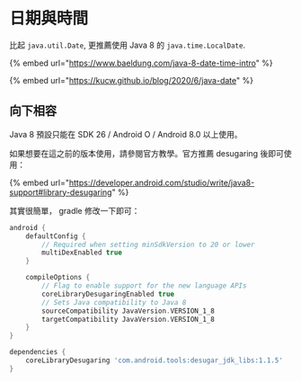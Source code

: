# 日期與時間

比起 `java.util.Date`, 更推薦使用 Java 8 的 `java.time.LocalDate`.

{% embed url="https://www.baeldung.com/java-8-date-time-intro" %}

{% embed url="https://kucw.github.io/blog/2020/6/java-date" %}

## 向下相容

Java 8 預設只能在 SDK 26 / Android O / Android 8.0 以上使用。

如果想要在這之前的版本使用，請參閱官方教學。官方推薦 desugaring 後即可使用：

{% embed url="https://developer.android.com/studio/write/java8-support#library-desugaring" %}

其實很簡單， gradle 修改一下即可：

```groovy
android {
    defaultConfig {
        // Required when setting minSdkVersion to 20 or lower
        multiDexEnabled true
    }

    compileOptions {
        // Flag to enable support for the new language APIs
        coreLibraryDesugaringEnabled true
        // Sets Java compatibility to Java 8
        sourceCompatibility JavaVersion.VERSION_1_8
        targetCompatibility JavaVersion.VERSION_1_8
    }
}

dependencies {
    coreLibraryDesugaring 'com.android.tools:desugar_jdk_libs:1.1.5'
}
```





